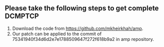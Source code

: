 ## Please take the following steps to get complete DCMPTCP
1. Download the code from https://github.com/mkheirkhah/amp.
2. Our patch can be applied to the commit of 75341940f34d6d2e7e1788509647f272f618b9a2 in amp repository.
